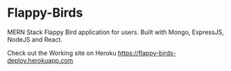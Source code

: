 # Flappy-Birds
MERN Stack Flappy Bird application for users. Built with Mongo, ExpressJS, NodeJS and React.


 Check out the Working site on Heroku https://flappy-birds-deploy.herokuapp.com
